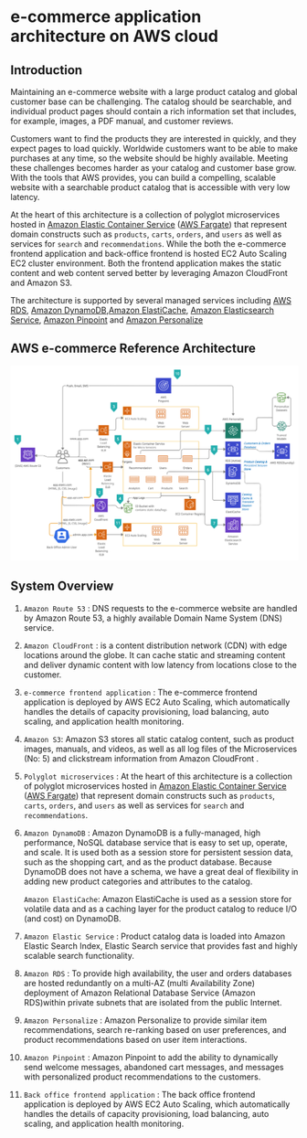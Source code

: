 # e-commerce application architecture on AWS cloud
## Introduction
Maintaining an e-commerce website with a large product catalog and global customer base can be challenging. The catalog should be searchable, and individual product pages should contain a rich information set that includes, for example, images, a PDF manual, and customer reviews.

Customers want to find the products they are interested in quickly, and they expect pages to load quickly. Worldwide customers want to be able to make purchases at any time, so the website should be highly available. Meeting these challenges becomes harder as your catalog and customer base grow.
With the tools that AWS provides, you can build a compelling, scalable website with a searchable product catalog that is accessible with very low latency.

At the heart of this architecture is a collection of polyglot microservices hosted in [Amazon Elastic Container Service](https://aws.amazon.com/ecs/) ([AWS Fargate](https://aws.amazon.com/fargate/)) that represent domain constructs such as `products`, `carts`, `orders`, and `users` as well as services for `search` and `recommendations`. 
While the both the e-commerce frontend application and back-office frontend is hosted EC2 Auto Scaling EC2 cluster environment. Both the frontend application makes the static content and web content served better by leveraging Amazon CloudFront and Amazon S3.

The architecture is supported by several managed services including [AWS RDS](https://aws.amazon.com/rds/), [Amazon DynamoDB](https://aws.amazon.com/dynamodb/),[Amazon ElastiCache](https://aws.amazon.com/elasticache/), [Amazon Elasticsearch Service](https://aws.amazon.com/elasticsearch-service/), [Amazon Pinpoint](https://aws.amazon.com/pinpoint/) and [Amazon Personalize](https://aws.amazon.com/personalize/)
## AWS e-commerce Reference Architecture

![Retail Demo Store Architecture](./docs/ecommerce_aws_architecture.jpg)

## System Overview

1. `Amazon Route 53` : DNS requests to the e-commerce website are handled
by Amazon Route 53, a highly available Domain Name
System (DNS) service.
2. `Amazon CloudFront` : is a content distribution network
(CDN) with edge locations around the globe. It can
cache static and streaming content and deliver dynamic
content with low latency from locations close to the customer.
3. `e-commerce frontend application` : The e-commerce frontend application is deployed by AWS
EC2 Auto Scaling, which automatically handles the
details of capacity provisioning, load balancing, auto scaling,
and application health monitoring.
4. `Amazon S3`:  Amazon S3 stores all static catalog content, such as product images,
manuals, and videos, as well as all log files of the Microservices (No: 5) and clickstream
information from Amazon CloudFront .
5. `Polyglot microservices` : At the heart of this architecture is a collection of polyglot microservices hosted in [Amazon Elastic Container Service](https://aws.amazon.com/ecs/) ([AWS Fargate](https://aws.amazon.com/fargate/)) 
that represent domain constructs such as `products`, `carts`, `orders`, and `users` as well as services for `search` and `recommendations`. 
6. `Amazon DynamoDB` : Amazon DynamoDB is a fully-managed, high
performance, NoSQL database service that is easy to
set up, operate, and scale. It is used both as a session store
for persistent session data, such as the shopping cart, and as
the product database. Because DynamoDB does not have a
schema, we have a great deal of flexibility in adding new
product categories and attributes to the catalog.

   `Amazon ElastiCache`: Amazon ElastiCache is used as a session store for
volatile data and as a caching layer for the product
catalog to reduce I/O (and cost) on DynamoDB.
7. `Amazon Elastic Service` : Product catalog data is loaded into Amazon
Elastic Search Index, Elastic Search service that
provides fast and highly scalable search functionality.
8. `Amazon RDS` : To provide high availability, the user and orders
databases are hosted redundantly on a multi-AZ (multi
Availability Zone) deployment of Amazon Relational
Database Service (Amazon RDS)within private subnets that
are isolated from the public Internet.
9. `Amazon Personalize` : Amazon Personalize to provide similar item recommendations, search re-ranking based on user preferences, and product recommendations based on user item interactions.
10. `Amazon Pinpoint` : Amazon Pinpoint to add the ability to dynamically send welcome messages, abandoned cart messages, and messages with personalized product recommendations to the customers.
11. `Back office frontend application` : The back office frontend application is deployed by AWS
EC2 Auto Scaling, which automatically handles the
details of capacity provisioning, load balancing, auto scaling,
and application health monitoring.
